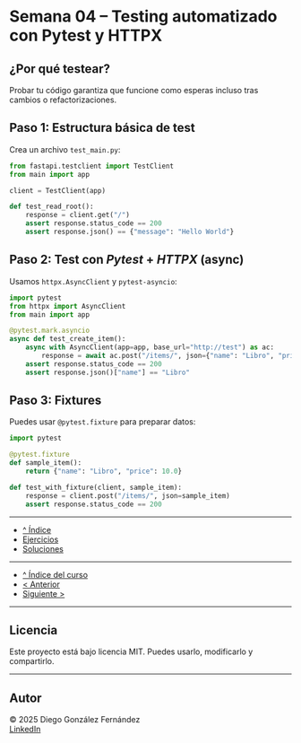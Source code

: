 # Semana 04 – Testing automatizado con Pytest y HTTPX

## ¿Por qué testear?

Probar tu código garantiza que funcione como esperas incluso tras cambios o refactorizaciones.

## Paso 1: Estructura básica de test

Crea un archivo `test_main.py`:

```python
from fastapi.testclient import TestClient
from main import app

client = TestClient(app)

def test_read_root():
    response = client.get("/")
    assert response.status_code == 200
    assert response.json() == {"message": "Hello World"}
```

## Paso 2: Test con *Pytest* + *HTTPX* (async)

Usamos `httpx.AsyncClient` y `pytest-asyncio`:

```python
import pytest
from httpx import AsyncClient
from main import app

@pytest.mark.asyncio
async def test_create_item():
    async with AsyncClient(app=app, base_url="http://test") as ac:
        response = await ac.post("/items/", json={"name": "Libro", "price": 10.0})
    assert response.status_code == 200
    assert response.json()["name"] == "Libro"
```

## Paso 3: Fixtures

Puedes usar `@pytest.fixture` para preparar datos:

```python
import pytest

@pytest.fixture
def sample_item():
    return {"name": "Libro", "price": 10.0}

def test_with_fixture(client, sample_item):
    response = client.post("/items/", json=sample_item)
    assert response.status_code == 200
```

---

- [^ Índice](./readme.md)
- [Ejercicios](./ejercicios.md)
- [Soluciones](./soluciones.md)

---

- [^ Índice del curso](../readme.md)
- [< Anterior](../semana03/tutorial.md)
- [Siguiente >](../semana05/tutorial.md)


---

## Licencia

Este proyecto está bajo licencia MIT. Puedes usarlo, modificarlo y compartirlo.

---

## Autor

© 2025 Diego González Fernández  
[LinkedIn](https://www.linkedin.com/in/diego-gonzalez-fernandez)
